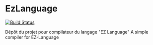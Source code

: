 # EzLanguage

[![Build Status](https://travis-ci.org/ezlanguage/ezlanguage.svg?branch=compilateur)](https://travis-ci.org/ezlanguage/ezlanguage)

Dépôt du projet pour compilateur du langage "EZ Language"
A simple compiler for EZ-Language 
